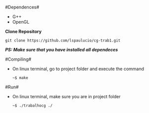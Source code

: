 #Dependences#
- G++
- OpenGL

**Clone Repository**

```
git clone https://github.com/lspaulucio/cg-trab1.git
```

***PS:  Make sure that you have installed all dependeces***

#Compiling#

  - On linux terminal, go to project folder and execute the command
  
    ```
    ~$ make
    ```

#Run#

  - On linux terminal, make sure you are in project folder

    ```
    ~$ ./trabalhocg ./
    ```
